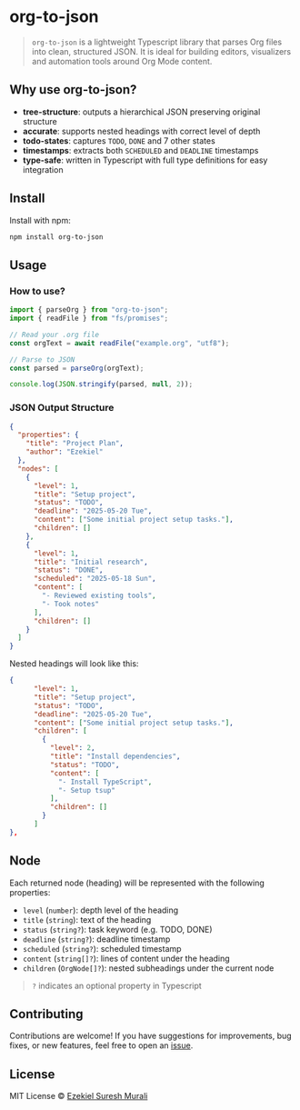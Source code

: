 # org-to-json

> `org-to-json` is a lightweight Typescript library that parses Org files into clean, structured JSON. It is ideal for building editors, visualizers and automation tools around Org Mode content.

## Why use org-to-json?

- **tree-structure**: outputs a hierarchical JSON preserving original structure
- **accurate**: supports nested headings with correct level of depth
- **todo-states**: captures `TODO`, `DONE` and 7 other states
- **timestamps**: extracts both `SCHEDULED` and `DEADLINE` timestamps
- **type-safe**: written in Typescript with full type definitions for easy integration

## Install

Install with npm:
```sh
npm install org-to-json
```

## Usage

### How to use?

```typescript
import { parseOrg } from "org-to-json";
import { readFile } from "fs/promises";

// Read your .org file
const orgText = await readFile("example.org", "utf8");

// Parse to JSON
const parsed = parseOrg(orgText);

console.log(JSON.stringify(parsed, null, 2));
```

### JSON Output Structure

```json
{
  "properties": {
    "title": "Project Plan",
    "author": "Ezekiel"
  },
  "nodes": [
    {
      "level": 1,
      "title": "Setup project",
      "status": "TODO",
      "deadline": "2025-05-20 Tue",
      "content": ["Some initial project setup tasks."],
      "children": []
    },
    {
      "level": 1,
      "title": "Initial research",
      "status": "DONE",
      "scheduled": "2025-05-18 Sun",
      "content": [
        "- Reviewed existing tools",
        "- Took notes"
      ],
      "children": []
    }
  ]
}
```

Nested headings will look like this:

```json
{
      "level": 1,
      "title": "Setup project",
      "status": "TODO",
      "deadline": "2025-05-20 Tue",
      "content": ["Some initial project setup tasks."],
      "children": [
        {
          "level": 2,
          "title": "Install dependencies",
          "status": "TODO",
          "content": [
            "- Install TypeScript",
            "- Setup tsup"
          ],
          "children": []
        }
      ]
},
```

## Node

Each returned node (heading) will be represented with the following properties:

- `level` (`number`): depth level of the heading
- `title` (`string`): text of the heading 
- `status` (`string?`): task keyword (e.g. TODO, DONE)
- `deadline` (`string?`): deadline timestamp
- `scheduled` (`string?`): scheduled timestamp
- `content` (`string[]?`): lines of content under the heading
- `children` (`OrgNode[]?`): nested subheadings under the current node

> `?` indicates an optional property in Typescript

## Contributing

Contributions are welcome! If you have suggestions for improvements, bug fixes, or new features, feel free to open an [issue](https://github.com/EzekielSuresh/org-to-json/issues).

## License

MIT License © [Ezekiel Suresh Murali](https://github.com/EzekielSuresh)